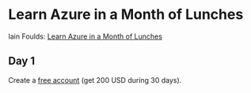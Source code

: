# Learn Azure in a Month of Lunches

Iain Foulds: [Learn Azure in a Month of Lunches](https://www.manning.com/books/learn-azure-in-a-month-of-lunches)

## Day 1

Create a [free account](https://azure.microsoft.com/free) (get 200 USD during 30 days).
